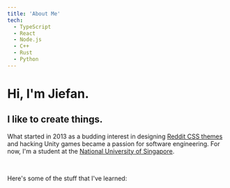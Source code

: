 ```yaml
---
title: 'About Me'
tech:
  - TypeScript
  - React
  - Node.js
  - C++
  - Rust
  - Python
---
```


# Hi, I'm Jiefan.

## I like to create things.

What started in 2013 as a budding interest in designing [Reddit CSS themes](https://old.reddit.com/r/bannersaga/) and hacking Unity games became a passion for software engineering.
For now, I'm a student at the [National University of Singapore](https://www.nus.edu.sg/).

&nbsp;

Here's some of the stuff that I've learned: